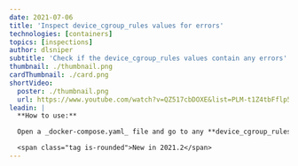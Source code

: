 ```yaml
---
date: 2021-07-06
title: 'Inspect device_cgroup_rules values for errors'
technologies: [containers]
topics: [inspections]
author: dlsniper
subtitle: 'Check if the device_cgroup_rules values contain any errors'
thumbnail: ./thumbnail.png
cardThumbnail: ./card.png
shortVideo:
  poster: ./thumbnail.png
  url: https://www.youtube.com/watch?v=QZ517cbDOXE&list=PLM-t1Z4tbFflp57RnfgjXOdpOg6fLhs_q&index=20
leadin: |
  **How to use:**

  Open a _docker-compose.yaml_ file and go to any **device_cgroup_rules** value to see if it contains any messages or not.

  <span class="tag is-rounded">New in 2021.2</span>
---
```

